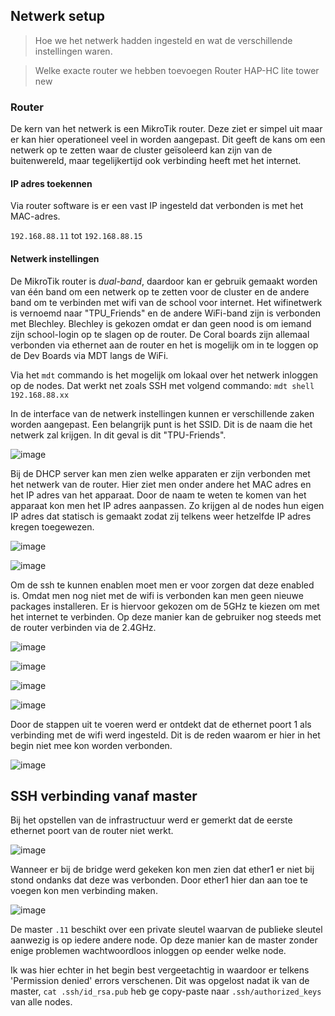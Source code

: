 ## Netwerk setup

> Hoe we het netwerk hadden ingesteld en wat de verschillende instellingen waren.

> Welke exacte router we hebben toevoegen Router HAP-HC lite tower new 

### Router

De kern van het netwerk is een MikroTik router. Deze ziet er simpel uit maar er kan hier operationeel veel in worden aangepast. Dit geeft de kans om een netwerk op te zetten waar de cluster geïsoleerd kan zijn van de buitenwereld, maar tegelijkertijd ook verbinding heeft met het internet.   


#### IP adres toekennen

Via router software is er een vast IP ingesteld dat verbonden is met het MAC-adres.

`192.168.88.11` tot `192.168.88.15`

#### Netwerk instellingen

De MikroTik router is *dual-band*, daardoor kan er gebruik gemaakt worden van één band om een netwerk op te zetten voor de cluster en de andere band om te verbinden met wifi van de school voor internet. Het wifinetwerk is vernoemd naar "TPU_Friends" en de andere WiFi-band zijn is verbonden met Blechley. Blechley is gekozen omdat er dan geen nood is om iemand zijn school-login op te slagen op de router. De Coral boards zijn allemaal verbonden via ethernet aan de router en het is mogelijk om in te loggen op de Dev Boards via MDT langs de WiFi.

Via het `mdt` commando is het mogelijk om lokaal over het netwerk inloggen op de nodes. Dat werkt net zoals SSH met volgend commando: `mdt shell 192.168.88.xx`

In de interface van de netwerk instellingen kunnen er verschillende zaken worden aangepast. Een belangrijk punt is het SSID. Dit is de naam die het netwerk zal krijgen. In dit geval is dit "TPU-Friends".

![image](https://user-images.githubusercontent.com/93762886/214342443-b6422198-0583-4959-ba76-d9ae7e7878f8.png)

Bij de DHCP server kan men zien welke apparaten er zijn verbonden met het netwerk van de router. Hier ziet men onder andere het MAC adres en het IP adres van het apparaat. Door de naam te weten te komen van het apparaat kon men het IP adres aanpassen. Zo krijgen al de nodes hun eigen IP adres dat statisch is gemaakt zodat zij telkens weer hetzelfde IP adres kregen toegewezen. 

![image](https://user-images.githubusercontent.com/93762886/214343028-b260ea21-f09b-4d4d-9c25-608c30bacace.png)

![image](https://user-images.githubusercontent.com/93762886/214343583-b2bcbb58-d19f-4235-b1fc-da430d2becda.png)

Om de ssh te kunnen enablen moet men er voor zorgen dat deze enabled is. Omdat men nog niet met de wifi is verbonden kan men geen nieuwe packages installeren. Er is hiervoor gekozen om de 5GHz te kiezen om met het internet te verbinden. Op deze manier kan de gebruiker nog steeds met de router verbinden via de 2.4GHz. 

![image](https://user-images.githubusercontent.com/93762886/214344223-40ef61a6-563f-414e-8326-e8628026265f.png)

![image](https://user-images.githubusercontent.com/93762886/214344347-5773882d-7c53-4e47-8195-450d14c173d7.png)

![image](https://user-images.githubusercontent.com/93762886/214344391-175b1fa4-339b-49d2-933b-a5de79f728ef.png)

![image](https://user-images.githubusercontent.com/93762886/214344423-bc0ccf30-d842-42fc-9fdd-46a39560b171.png)

Door de stappen uit te voeren werd er ontdekt dat de ethernet poort 1 als verbinding met de wifi werd ingesteld. Dit is de reden waarom er hier in het begin niet mee kon worden verbonden. 

![image](https://user-images.githubusercontent.com/93762886/214344565-85baa94c-43c1-4176-b8be-1661583aacb6.png)


## SSH verbinding vanaf master

Bij het opstellen van de infrastructuur werd er gemerkt dat de eerste ethernet poort van de router niet werkt. 

![image](https://user-images.githubusercontent.com/93762886/214343965-a59efc2f-e85d-4fad-a3ce-bd438aa47021.png)

Wanneer er bij de bridge werd gekeken kon men zien dat ether1 er niet bij stond ondanks dat deze was verbonden. Door ether1 hier dan aan toe te voegen kon men verbinding maken. 

![image](https://user-images.githubusercontent.com/93762886/214344057-f4b4674f-d14b-443d-a4c6-a9f6beb4b47a.png)


De master `.11` beschikt over een private sleutel waarvan de publieke sleutel aanwezig is op iedere andere node. Op deze manier kan de master zonder enige problemen wachtwoordloos inloggen op eender welke node.

Ik was hier echter in het begin best vergeetachtig in waardoor er telkens 'Permission denied' errors verschenen. Dit was opgelost nadat ik van de master, `cat .ssh/id_rsa.pub` heb ge copy-paste naar `.ssh/authorized_keys` van alle nodes.

